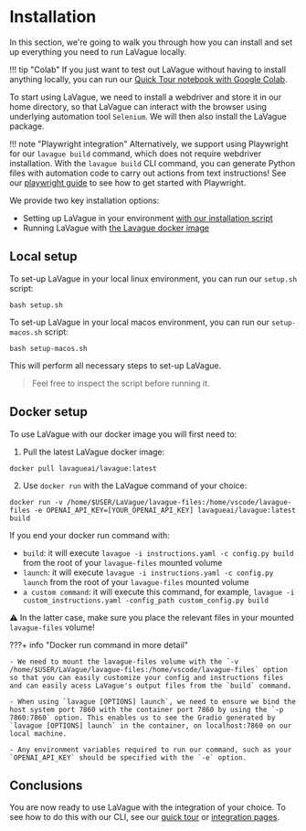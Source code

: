 
# Installation

In this section, we're going to walk you through how you can install and set up everything you need to run LaVague locally.

!!! tip "Colab"
    If you just want to test out LaVague without having to install anything locally, you can run our [Quick Tour notebook with Google Colab](https://colab.research.google.com/github/lavague-ai/lavague/blob/main/docs/docs/get-started/quick-tour-notebook/quick-tour.ipynb).

To start using LaVague, we need to install a webdriver and store it in our home directory, so that LaVague can interact with the browser using underlying automation tool `Selenium`. We will then also install the LaVague package.

!!! note "Playwright integration"
    Alternatively, we support using Playwright for our `lavague build` command, which does not require webdriver installation. With the `lavague build` CLI command, you can generate Python files with automation code to carry out actions from text instructions! See our [playwright guide](./playwright.md) to see how to get started with Playwright. 

We provide two key installation options:

- Setting up LaVague in your environment [with our installation script](#local-setup)
- Running LaVague with [the Lavague docker image](#docker-setup)

## Local setup

To set-up LaVague in your local linux environment, you can run our `setup.sh` script:

`bash setup.sh`

To set-up LaVague in your local macos environment, you can run our `setup-macos.sh` script:

`bash setup-macos.sh`

This will perform all necessary steps to set-up LaVague.

> Feel free to inspect the script before running it.

## Docker setup

To use LaVague with our docker image you will first need to:

1. Pull the latest LaVague docker image:

`docker pull lavagueai/lavague:latest`

2. Use `docker run` with the LaVague command of your choice:

`docker run -v /home/$USER/LaVague/lavague-files:/home/vscode/lavague-files -e OPENAI_API_KEY=[YOUR_OPENAI_API_KEY] lavagueai/lavague:latest build`

If you end your docker run command with:

- `build`: it will execute `lavague -i instructions.yaml -c config.py build` from the root of your `lavague-files` mounted volume
- `launch`: it will execute `lavague -i instructions.yaml -c config.py launch` from the root of your `lavague-files` mounted volume
- `a custom command`: it will execute this command, for example, `lavague -i custom_instructions.yaml -config_path custom_config.py build`

⚠️ In the latter case, make sure you place the relevant files in your mounted `lavague-files` volume!

???+ info "Docker run command in more detail"

    - We need to mount the lavague-files volume with the `-v /home/$USER/LaVague/lavague-files:/home/vscode/lavague-files` option so that you can easily customize your config and instructions files and can easily acess LaVague's output files from the `build` command.

    - When using `lavague [OPTIONS] launch`, we need to ensure we bind the host system port 7860 with the container port 7860 by using the `-p 7860:7860` option. This enables us to see the Gradio generated by `lavague [OPTIONS] launch` in the container, on localhost:7860 on our local machine.

    - Any environment variables required to run our command, such as your `OPENAI_API_KEY` should be specified with the `-e` option.

## Conclusions

You are now ready to use LaVague with the integration of your choice. To see how to do this with our CLI, see our [quick tour](./quick-tour.ipynb) or [integration pages](../integrations/api/hugging-face.ipynb).